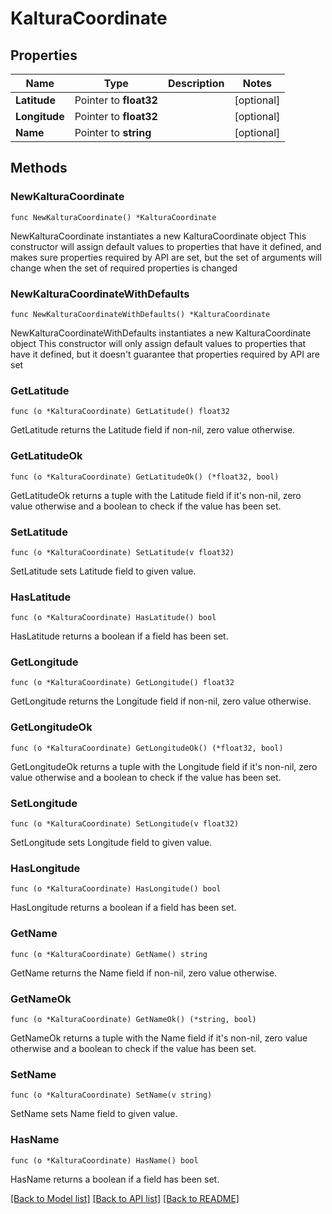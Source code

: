 # KalturaCoordinate

## Properties

Name | Type | Description | Notes
------------ | ------------- | ------------- | -------------
**Latitude** | Pointer to **float32** |  | [optional] 
**Longitude** | Pointer to **float32** |  | [optional] 
**Name** | Pointer to **string** |  | [optional] 

## Methods

### NewKalturaCoordinate

`func NewKalturaCoordinate() *KalturaCoordinate`

NewKalturaCoordinate instantiates a new KalturaCoordinate object
This constructor will assign default values to properties that have it defined,
and makes sure properties required by API are set, but the set of arguments
will change when the set of required properties is changed

### NewKalturaCoordinateWithDefaults

`func NewKalturaCoordinateWithDefaults() *KalturaCoordinate`

NewKalturaCoordinateWithDefaults instantiates a new KalturaCoordinate object
This constructor will only assign default values to properties that have it defined,
but it doesn't guarantee that properties required by API are set

### GetLatitude

`func (o *KalturaCoordinate) GetLatitude() float32`

GetLatitude returns the Latitude field if non-nil, zero value otherwise.

### GetLatitudeOk

`func (o *KalturaCoordinate) GetLatitudeOk() (*float32, bool)`

GetLatitudeOk returns a tuple with the Latitude field if it's non-nil, zero value otherwise
and a boolean to check if the value has been set.

### SetLatitude

`func (o *KalturaCoordinate) SetLatitude(v float32)`

SetLatitude sets Latitude field to given value.

### HasLatitude

`func (o *KalturaCoordinate) HasLatitude() bool`

HasLatitude returns a boolean if a field has been set.

### GetLongitude

`func (o *KalturaCoordinate) GetLongitude() float32`

GetLongitude returns the Longitude field if non-nil, zero value otherwise.

### GetLongitudeOk

`func (o *KalturaCoordinate) GetLongitudeOk() (*float32, bool)`

GetLongitudeOk returns a tuple with the Longitude field if it's non-nil, zero value otherwise
and a boolean to check if the value has been set.

### SetLongitude

`func (o *KalturaCoordinate) SetLongitude(v float32)`

SetLongitude sets Longitude field to given value.

### HasLongitude

`func (o *KalturaCoordinate) HasLongitude() bool`

HasLongitude returns a boolean if a field has been set.

### GetName

`func (o *KalturaCoordinate) GetName() string`

GetName returns the Name field if non-nil, zero value otherwise.

### GetNameOk

`func (o *KalturaCoordinate) GetNameOk() (*string, bool)`

GetNameOk returns a tuple with the Name field if it's non-nil, zero value otherwise
and a boolean to check if the value has been set.

### SetName

`func (o *KalturaCoordinate) SetName(v string)`

SetName sets Name field to given value.

### HasName

`func (o *KalturaCoordinate) HasName() bool`

HasName returns a boolean if a field has been set.


[[Back to Model list]](../README.md#documentation-for-models) [[Back to API list]](../README.md#documentation-for-api-endpoints) [[Back to README]](../README.md)


